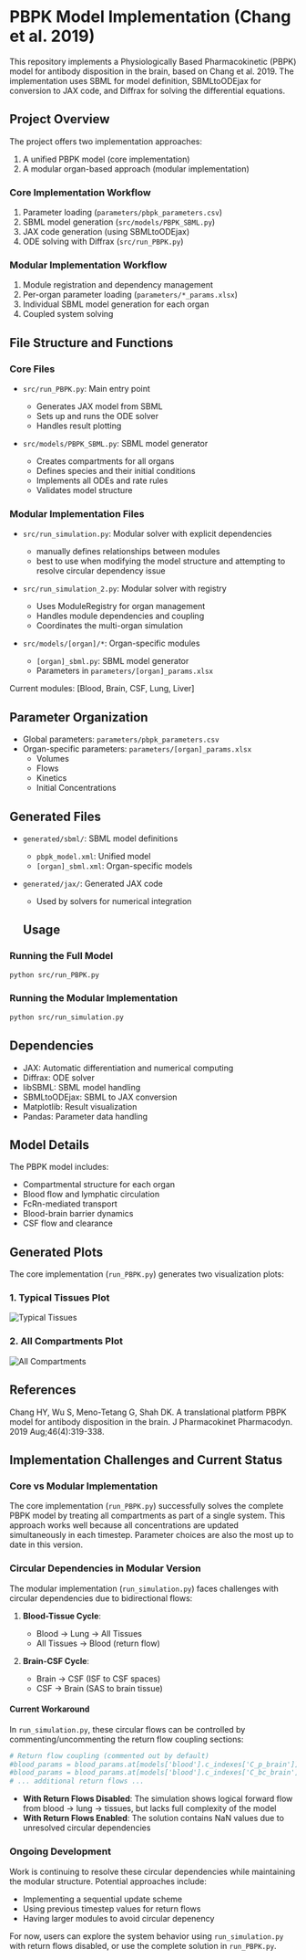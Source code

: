 # PBPK Model Implementation (Chang et al. 2019)

This repository implements a Physiologically Based Pharmacokinetic (PBPK) model for antibody disposition in the brain, based on Chang et al. 2019. The implementation uses SBML for model definition, SBMLtoODEjax for conversion to JAX code, and Diffrax for solving the differential equations.

## Project Overview

The project offers two implementation approaches:
1. A unified PBPK model (core implementation)
2. A modular organ-based approach (modular implementation)

### Core Implementation Workflow
1. Parameter loading (`parameters/pbpk_parameters.csv`)
2. SBML model generation (`src/models/PBPK_SBML.py`)
3. JAX code generation (using SBMLtoODEjax)
4. ODE solving with Diffrax (`src/run_PBPK.py`)

### Modular Implementation Workflow
1. Module registration and dependency management
2. Per-organ parameter loading (`parameters/*_params.xlsx`)
3. Individual SBML model generation for each organ
4. Coupled system solving

## File Structure and Functions

### Core Files
- `src/run_PBPK.py`: Main entry point
  - Generates JAX model from SBML
  - Sets up and runs the ODE solver
  - Handles result plotting

- `src/models/PBPK_SBML.py`: SBML model generator
  - Creates compartments for all organs
  - Defines species and their initial conditions
  - Implements all ODEs and rate rules
  - Validates model structure

### Modular Implementation Files

- `src/run_simulation.py`: Modular solver with explicit dependencies
  - manually defines relationships between modules
  - best to use when modifying the model structure and attempting to resolve circular dependency issue 
- `src/run_simulation_2.py`: Modular solver with registry
  - Uses ModuleRegistry for organ management
  - Handles module dependencies and coupling
  - Coordinates the multi-organ simulation

- `src/models/[organ]/*`: Organ-specific modules
  - `[organ]_sbml.py`: SBML model generator
  - Parameters in `parameters/[organ]_params.xlsx`

Current modules:
[Blood, Brain, CSF, Lung, Liver]

## Parameter Organization
- Global parameters: `parameters/pbpk_parameters.csv`
- Organ-specific parameters: `parameters/[organ]_params.xlsx`
  - Volumes
  - Flows
  - Kinetics
  - Initial Concentrations

## Generated Files
- `generated/sbml/`: SBML model definitions
  - `pbpk_model.xml`: Unified model
  - `[organ]_sbml.xml`: Organ-specific models
- `generated/jax/`: Generated JAX code
  - Used by solvers for numerical integration

  ## Usage

### Running the Full Model
```bash
python src/run_PBPK.py
```

### Running the Modular Implementation
```bash
python src/run_simulation.py
```

## Dependencies
- JAX: Automatic differentiation and numerical computing
- Diffrax: ODE solver
- libSBML: SBML model handling
- SBMLtoODEjax: SBML to JAX conversion
- Matplotlib: Result visualization
- Pandas: Parameter data handling

## Model Details
The PBPK model includes:
- Compartmental structure for each organ
- Blood flow and lymphatic circulation
- FcRn-mediated transport
- Blood-brain barrier dynamics
- CSF flow and clearance


## Generated Plots

The core implementation (`run_PBPK.py`) generates two visualization plots:

### 1. Typical Tissues Plot
![Typical Tissues](concentration_plots_typical.png)


### 2. All Compartments Plot
![All Compartments](concentration_plots_all.png)


## References
Chang HY, Wu S, Meno-Tetang G, Shah DK. A translational platform PBPK model for antibody disposition in the brain. J Pharmacokinet Pharmacodyn. 2019 Aug;46(4):319-338.

## Implementation Challenges and Current Status

### Core vs Modular Implementation
The core implementation (`run_PBPK.py`) successfully solves the complete PBPK model by treating all compartments as part of a single system. This approach works well because all concentrations are updated simultaneously in each timestep. Parameter choices are also the most up to date in this version. 

### Circular Dependencies in Modular Version
The modular implementation (`run_simulation.py`) faces challenges with circular dependencies due to bidirectional flows:

1. **Blood-Tissue Cycle**:
   - Blood → Lung → All Tissues
   - All Tissues → Blood (return flow)

2. **Brain-CSF Cycle**:
   - Brain → CSF (ISF to CSF spaces)
   - CSF → Brain (SAS to brain tissue)

#### Current Workaround
In `run_simulation.py`, these circular flows can be controlled by commenting/uncommenting the return flow coupling sections:

```python
# Return flow coupling (commented out by default)
#blood_params = blood_params.at[models['blood'].c_indexes['C_p_brain']].set(brain_states[models['brain'].y_indexes['C_p_brain']])
#blood_params = blood_params.at[models['blood'].c_indexes['C_bc_brain']].set(brain_states[models['brain'].y_indexes['C_bc_brain']])
# ... additional return flows ...
```

- **With Return Flows Disabled**: The simulation shows logical forward flow from blood → lung → tissues, but lacks full complexity of the model
- **With Return Flows Enabled**: The solution contains NaN values due to unresolved circular dependencies

### Ongoing Development
Work is continuing to resolve these circular dependencies while maintaining the modular structure. Potential approaches include:
- Implementing a sequential update scheme
- Using previous timestep values for return flows
- Having larger modules to avoid circular depenency 

For now, users can explore the system behavior using `run_simulation.py` with return flows disabled, or use the complete solution in `run_PBPK.py`.



